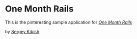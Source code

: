 # One Month Rails

This is the pinteresting sample application for [*One Month Rails*](http://onemonthrails.com)

by [Sergey Kibish](http://sergeykibish.com)
